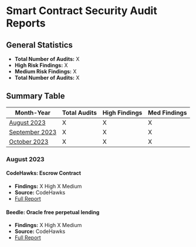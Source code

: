 # Smart Contract Security Audit Reports

## General Statistics

- **Total Number of Audits:** X
- **High Risk Findings:** X
- **Medium Risk Findings:** X
- **Total Number of Audits:** X

## Summary Table

| Month-Year | Total Audits | High Findings | Med Findings |
|------------|--------------|---------------|--------------|
| [August 2023](#august-2023) | X | X | X |
| [September 2023](#september-2023) | X | X | X |
| [October 2023](#october-2023) | X | X | X |


### August 2023

#### CodeHawks: Escrow Contract

- **Findings:** X High X Medium
- **Source:** CodeHawks
- [Full Report](link-to-the-full-audit-report-in-the-repo)

#### Beedle: Oracle free perpetual lending

- **Findings:** X High X Medium
- **Source:** CodeHawks
- [Full Report](link-to-the-full-audit-report-in-the-repo)
